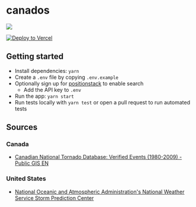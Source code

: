 # canados

![](https://github.com/Zertz/canados/workflows/Test/badge.svg)

[![Deploy to Vercel](https://vercel.com/button)](https://vercel.com/import/project?template=https://github.com/Zertz/canados/tree/master)

## Getting started

- Install dependencies: `yarn`
- Create a `.env` file by copying `.env.example`
- Optionally sign up for [positionstack](https://positionstack.com/) to enable search
  - Add the API key to `.env`
- Run the app: `yarn start`
- Run tests locally with `yarn test` or open a pull request to run automated tests

## Sources

### Canada

- [Canadian National Tornado Database: Verified Events (1980-2009) - Public GIS EN](https://open.canada.ca/data/en/dataset/fd3355a7-ae34-4df7-b477-07306182db69)

### United States

- [National Oceanic and Atmospheric Administration's National Weather Service Storm Prediction Center](https://www.spc.noaa.gov/wcm/#data)

